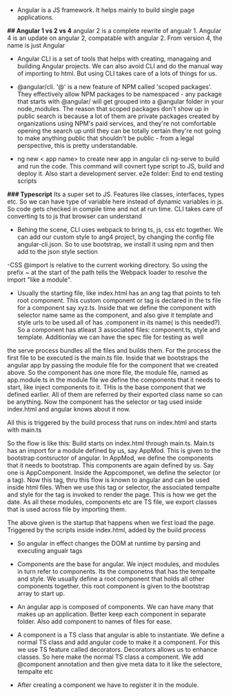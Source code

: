 - Angular is a JS framework. It helps mainly to build single page applications.

**## Angular 1 vs 2 vs 4**
 angular 2 is a complete rewrite of angualr 1. Angular 4 is an update on angular 2, compatable with angular 2. From version 4, the name is just Angular
 
 - Angular CLI is a set of tools that helps with creating, managaing and building Angular projects. We can also avoid CLI and do the manual way of importing to html. But using CLI takes care of a lots of things for us.
 
 - @angular/cli. '@'  is a new feature of NPM called 'scoped packages'. They effectively allow NPM packages to be namespaced - any package that starts with @angular/ will get grouped into a @angular folder in your node_modules.
The reason that scoped packages don't show up in public search is because a lot of them are private packages created by organizations using NPM's paid services, and they're not comfortable opening the search up until they can be totally certain they're not going to make anything public that shouldn't be public - from a legal perspective, this is pretty understandable.

- ng new < app name> to create new app in angular cli
ng-serve to build and run the code. This command will covnert type script to JS, build and deploy it. Also start a development server.
e2e folder: End to end testing scripts

**### Typescript**
Its a super set to JS. Features like classes, interfaces, types etc. So we can have type of variable here instead of dynamic variables in js. So code gets checked in compile time and not at run time. CLI takes care of converting ts to js that browser can understand

- Behing the scene, CLI uses webpack to bring ts, js, css etc together. We can add our custom style to ang4 project, by changing the config file angular-cli.json. So to use bootstrap, we install it using npm and then add to the json style section

-CSS @import is relative to the current working directory.
So using the prefix ~ at the start of the path tells the Webpack loader to resolve the import "like a module".

- Usually the starting file, like index.html has an ang tag that points to teh root component. This custom component or tag is declared in the ts file for a component say xyz.ts. Inside that we define the component  with selector name same as the component, and also give it template and style urls to be used.all of has .component in its name( is this needed?). 
So a component has atleast 3 associated files: component.ts, style and template. Additionlay we can have the spec file for testing as well

the serve process bundles all the files and builds them. For the process the first file to be executed is the main.ts file. Inside that we bootstraps the angular app by passing the module file for the component that we created above. So the component has one more file, the module file, named as app.module.ts
in the module file we define the components that it needs to start, like inject components to it. THis is the base component that we defined earlier. All of them are referred by their exported class name so can be anything. Now the component has the selector or tag used inside index.html and angular knows about it now.

All this is triggered by the build process that runs on index.html and starts with main.ts

So the flow is like this:
Build starts on index.html through main.ts. Main.ts has an import for a module defined by us, say AppMod. This is given to the bootstrap contsructor of angular. In AppMod,  we define the components that it needs to bootstrap. This components are again defined by us. Say one is AppComponent. Inside the Appcomponet, we define the selector (or a tag). Now this tag, thru this flow is known to angular and can be used inside html files. When we use this tag or selector, the associated tempalte and style for the tag is invoked to render the page. This is how we get the date.
As all these modules, components etc are TS file, we export classes that is used across file by importing them.

The above given is the startup that happens when we first load the page. Triggered by the scripts inside index.html, added by the build process

- So angular in effect changes the DOM at runtime by parsing and executing angualr tags
- Components are the base for angular. We inject modules, and modules in turn refer to components. Its the componetns that has the tempalte and style. We usually define a root component that holds all other components together. this root component is given to the bootstrap array to start up.

- An angular app is composed of components. We can have many that makes up an application. Better keep each component in separate folder. Also add component to names of files for ease.

- A component is a TS class that angular is able to instantiate. We define a normal TS class and add angular code to make it a component. For this we use TS feature called decorators. Decorators allows us to enhance classes. So here make the normal TS class a component. We add @component annotation and then give meta data to it like the selectore, tempalte etc

- After creating a component we have to register it in the module.
